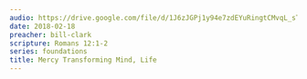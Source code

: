 ```yaml
---
audio: https://drive.google.com/file/d/1J6zJGPj1y94e7zdEYuRingtCMvqL_sTX/view
date: 2018-02-18
preacher: bill-clark
scripture: Romans 12:1-2
series: foundations
title: Mercy Transforming Mind, Life
---
```

